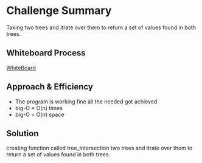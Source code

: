 # Challenge Summary
Taking two trees and itrate over them to  return a set of values found in both trees.

## Whiteboard Process
[WhiteBoard](https://github.com/feras98nawafleh/data-structures-and-algorithms/blob/main/python/code_challenges/tree_intersection/WhiteBoard.png)

## Approach & Efficiency
- The program is working fine all the needed got achieved
- big-O = O(n) times
- big-O = O(n) space


## Solution
creating function called tree_intersection two trees and itrate over them to  return a set of values found in both trees.
